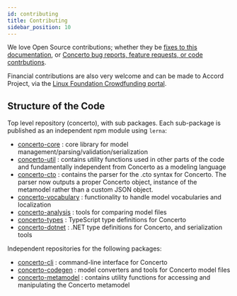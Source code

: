 ```yaml
---
id: contributing
title: Contributing
sidebar_position: 10
---
```


We love Open Source contributions; whether they be [fixes to this documentation](https://github.com/accordproject/concerto-docs), or [Concerto bug reports, feature requests, or code contrbutions](https://github.com/accordproject/concerto).

Financial contributions are also very welcome and can be made to Accord Project, via the [Linux Foundation Crowdfunding portal](https://crowdfunding.lfx.linuxfoundation.org/projects/accordproject).

## Structure of the Code

Top level repository (concerto), with sub packages. Each sub-package is published as an independent npm module using `lerna`:

* [concerto-core](https://github.com/accordproject/concerto/tree/master/packages/concerto-core) : core library for model management/parsing/validation/serialization
* [concerto-util](https://github.com/accordproject/concerto/tree/master/packages/concerto-util) : contains utility functions used in other parts of the code and fundamentally independent from Concerto as a modeling language
* [concerto-cto](https://github.com/accordproject/concerto/tree/master/packages/concerto-cto) : contains the parser for the .cto syntax for Concerto. The parser now outputs a proper Concerto object, instance of the metamodel rather than a custom JSON object.
* [concerto-vocabulary](https://github.com/accordproject/concerto/tree/master/packages/concerto-vocabulary) : functionality to handle model vocabularies and localization
* [concerto-analysis](https://github.com/accordproject/concerto/tree/master/packages/concerto-analysis) : tools for comparing model files
* [concerto-types](https://github.com/accordproject/concerto/tree/master/packages/concerto-types) : TypeScript type definitions for Concerto
* [concerto-dotnet](https://github.com/accordproject/concerto-dotnet) : .NET type definitions for Concerto, and serialization tools

Independent repositories for the following packages:
* [concerto-cli](https://github.com/accordproject/concerto-cli) : command-line interface for Concerto
* [concerto-codegen](https://github.com/accordproject/concerto-codegen) : model converters and tools for Concerto model files
* [concerto-metamodel](https://github.com/accordproject/concerto-metamodel) : contains utility functions for accessing and manipulating the Concerto metamodel
